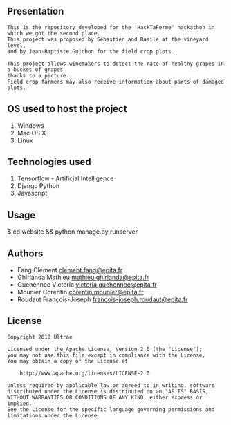 ## Presentation
    This is the repository developed for the 'HackTaFerme' hackathon in which we got the second place.
    This project was proposed by Sébastien and Basile at the vineyard level,
    and by Jean-Baptiste Guichon for the field crop plots.

    This project allows winemakers to detect the rate of healthy grapes in a bucket of grapes
    thanks to a picture.
    Field crop farmers may also receive information about parts of damaged plots.


## OS used to host the project
1.  Windows
2.  Mac OS X
3.  Linux

## Technologies used
1.  Tensorflow - Artificial Intelligence
2.  Django Python
3.  Javascript

## Usage
  $ cd website && python manage.py runserver

## Authors
* Fang Clément 			clement.fang@epita.fr
* Ghirlanda Mathieu 		mathieu.ghirlanda@epita.fr
* Guehennec Victoria 		victoria.guehennec@epita.fr
* Mounier Corentin 		corentin.mounier@epita.fr
* Roudaut François-Joseph francois-joseph.roudaut@epita.fr

## License
    Copyright 2018 Ultrae

    Licensed under the Apache License, Version 2.0 (the "License");
    you may not use this file except in compliance with the License.
    You may obtain a copy of the License at

        http://www.apache.org/licenses/LICENSE-2.0

    Unless required by applicable law or agreed to in writing, software
    distributed under the License is distributed on an "AS IS" BASIS,
    WITHOUT WARRANTIES OR CONDITIONS OF ANY KIND, either express or implied.
    See the License for the specific language governing permissions and
    limitations under the License.
